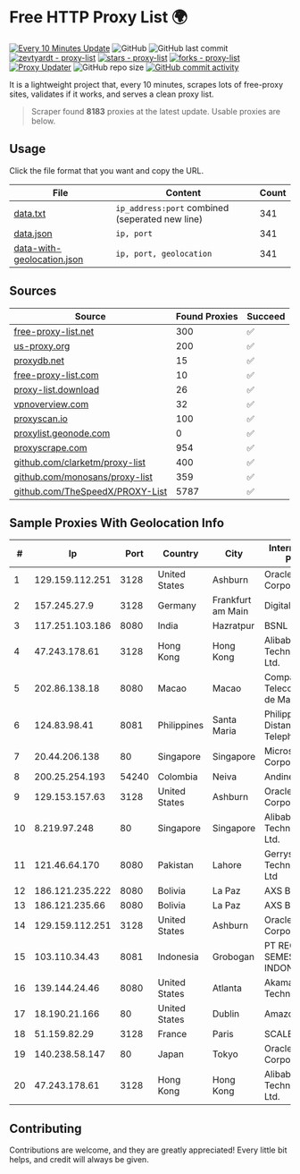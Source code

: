 
# Free HTTP Proxy List 🌍

[![Every 10 Minutes Update](https://github.com/mertguvencli/http-proxy-list/actions/workflows/main.yml/badge.svg?branch=main)](https://github.com/mertguvencli/http-proxy-list/actions/workflows/main.yml)
![GitHub](https://img.shields.io/github/license/mertguvencli/http-proxy-list)
![GitHub last commit](https://img.shields.io/github/last-commit/mertguvencli/http-proxy-list)
[![zevtyardt - proxy-list](https://img.shields.io/static/v1?label=zevtyardt&message=proxy-list&color=blue&logo=github)](https://github.com/zevtyardt/proxy-list "Go to GitHub repo")
[![stars - proxy-list](https://img.shields.io/github/stars/zevtyardt/proxy-list?style=social)](https://github.com/zevtyardt/proxy-list)
[![forks - proxy-list](https://img.shields.io/github/forks/zevtyardt/proxy-list?style=social)](https://github.com/zevtyardt/proxy-list)
[![Proxy Updater](https://github.com/zevtyardt/proxy-list/workflows/Proxy%20Updater/badge.svg)](https://github.com/zevtyardt/proxy-list/actions?query=workflow:"Proxy+Updater")
![GitHub repo size](https://img.shields.io/github/repo-size/zevtyardt/proxy-list)
[![GitHub commit activity](https://img.shields.io/github/commit-activity/m/zevtyardt/proxy-list?logo=commits)](https://github.com/zevtyardt/proxy-list/commits/main)

It is a lightweight project that, every 10 minutes, scrapes lots of free-proxy sites, validates if it works, and serves a clean proxy list.

> Scraper found **8183** proxies at the latest update. Usable proxies are below.

## Usage

Click the file format that you want and copy the URL.

|File|Content|Count|
|----|-------|-----|
|[data.txt](https://raw.githubusercontent.com/mertguvencli/http-proxy-list/main/proxy-list/data.txt)|`ip_address:port` combined (seperated new line)|341|
|[data.json](https://raw.githubusercontent.com/mertguvencli/http-proxy-list/main/proxy-list/data.json)|`ip, port`|341|
|[data-with-geolocation.json](https://raw.githubusercontent.com/mertguvencli/http-proxy-list/main/proxy-list/data-with-geolocation.json)|`ip, port, geolocation`|341|

## Sources

|Source|Found Proxies|Succeed|
|------|-------------|-------|
|[free-proxy-list.net](https://free-proxy-list.net)|300|✅|
|[us-proxy.org](https://www.us-proxy.org)|200|✅|
|[proxydb.net](http://proxydb.net)|15|✅|
|[free-proxy-list.com](https://free-proxy-list.com/?page=&port=&type%5B%5D=http&type%5B%5D=https&up_time=0&search=Search)|10|✅|
|[proxy-list.download](https://www.proxy-list.download/HTTP)|26|✅|
|[vpnoverview.com](https://vpnoverview.com/privacy/anonymous-browsing/free-proxy-servers)|32|✅|
|[proxyscan.io](https://www.proxyscan.io)|100|✅|
|[proxylist.geonode.com](https://proxylist.geonode.com/api/proxy-list?limit=300&page=1&sort_by=lastChecked&sort_type=desc&protocols=http,https)|0|✅|
|[proxyscrape.com](https://api.proxyscrape.com/v2/?request=displayproxies&protocol=http&timeout=10000&country=all&ssl=all&anonymity=all)|954|✅|
|[github.com/clarketm/proxy-list](https://raw.githubusercontent.com/clarketm/proxy-list/master/proxy-list-raw.txt)|400|✅|
|[github.com/monosans/proxy-list](https://raw.githubusercontent.com/monosans/proxy-list/main/proxies/http.txt)|359|✅|
|[github.com/TheSpeedX/PROXY-List](https://raw.githubusercontent.com/TheSpeedX/PROXY-List/master/http.txt)|5787|✅|


## Sample Proxies With Geolocation Info

|#|Ip|Port|Country|City|Internet Service Provider|
|-|--|----|-------|----|-------------------------|
|1|129.159.112.251|3128|United States|Ashburn|Oracle Corporation|
|2|157.245.27.9|3128|Germany|Frankfurt am Main|DigitalOcean, LLC|
|3|117.251.103.186|8080|India|Hazratpur|BSNL Internet|
|4|47.243.178.61|3128|Hong Kong|Hong Kong|Alibaba (US) Technology Co., Ltd.|
|5|202.86.138.18|8080|Macao|Macao|Companhia de Telecomunicacoes de Macau|
|6|124.83.98.41|8081|Philippines|Santa Maria|Philippine Long Distance Telephone Co.|
|7|20.44.206.138|80|Singapore|Singapore|Microsoft Corporation|
|8|200.25.254.193|54240|Colombia|Neiva|Andinet ON Line|
|9|129.153.157.63|3128|United States|Ashburn|Oracle Corporation|
|10|8.219.97.248|80|Singapore|Singapore|Alibaba (US) Technology Co., Ltd.|
|11|121.46.64.170|8080|Pakistan|Lahore|Gerrys Information Technology (PVT) Ltd|
|12|186.121.235.222|8080|Bolivia|La Paz|AXS Bolivia S. A.|
|13|186.121.235.66|8080|Bolivia|La Paz|AXS Bolivia S. A.|
|14|129.159.112.251|3128|United States|Ashburn|Oracle Corporation|
|15|103.110.34.43|8081|Indonesia|Grobogan|PT RECONET SEMESTA INDONESIA|
|16|139.144.24.46|8080|United States|Atlanta|Akamai Technologies, Inc.|
|17|18.190.21.166|80|United States|Dublin|Amazon.com, Inc.|
|18|51.159.82.29|3128|France|Paris|SCALEWAY|
|19|140.238.58.147|80|Japan|Tokyo|Oracle Corporation|
|20|47.243.178.61|3128|Hong Kong|Hong Kong|Alibaba (US) Technology Co., Ltd.|



## Contributing

Contributions are welcome, and they are greatly appreciated! Every
little bit helps, and credit will always be given.

